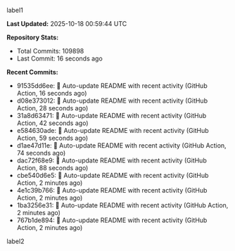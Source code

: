 
label1 
<!-- ACTIVITY_START -->
**Last Updated:** 2025-10-18 00:59:44 UTC

**Repository Stats:**
- Total Commits: 109898
- Last Commit: 16 seconds ago

**Recent Commits:**
- 91535dd6ee: 🤖 Auto-update README with recent activity (GitHub Action, 16 seconds ago)
- d08e373012: 🤖 Auto-update README with recent activity (GitHub Action, 28 seconds ago)
- 31a8d63471: 🤖 Auto-update README with recent activity (GitHub Action, 42 seconds ago)
- e584630ade: 🤖 Auto-update README with recent activity (GitHub Action, 59 seconds ago)
- d1ae47d11e: 🤖 Auto-update README with recent activity (GitHub Action, 74 seconds ago)
- dac72f68e9: 🤖 Auto-update README with recent activity (GitHub Action, 88 seconds ago)
- cbe540d6e5: 🤖 Auto-update README with recent activity (GitHub Action, 2 minutes ago)
- 4e1c39b766: 🤖 Auto-update README with recent activity (GitHub Action, 2 minutes ago)
- 1ba3256e31: 🤖 Auto-update README with recent activity (GitHub Action, 2 minutes ago)
- 767b1de894: 🤖 Auto-update README with recent activity (GitHub Action, 2 minutes ago)
<!-- ACTIVITY_END -->

label2
